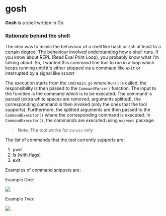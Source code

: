 # gosh
**Gosh** is a shell written in Go.

### Rationale behind the shell
The idea was to mimic the behaviour of a shell like bash or zsh at least to a certain degree. The behaviour involved 
understanding how a shell runs. If you know about REPL (Read Eval Print Loop), you probably know what I'm talking about.
So, I wanted this command line tool to run in a loop which keeps running until it's either stopped via a command like 
`exit` or interrupted by a signal like `SIGINT`

The execution starts from the `cmd/main.go` where `Run()` is called, the responsibility is then passed to the 
`CommandParse()` function. The input to the function is the command which is to be executed. The command is parsed 
(extra white spaces are removed, arguments splitted), the corresponding command is then invoked (only the ones that the 
tool supports). Furthermore, the splitted arguments are then passed to the `CommandExecutor()` where the corresponding 
command is executed.
In `CommandExecutor()`, the commands are executed using `os/exec` package.


> Note: The tool works for `darwin` only

The list of commands that the tool currently supports are:
1. pwd
2. ls (with flags)
3. exit

Examples of command snippets are:

Example One:

![](shellfiles/Screenshot%202024-02-28%20at%2012.54.15%E2%80%AFAM.png)

Example Two:

![](shellfiles/Screenshot%202024-02-28%20at%201.10.43%E2%80%AFAM.png)
